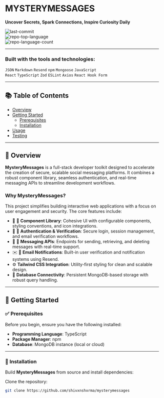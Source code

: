 # MYSTERYMESSAGES  
**Uncover Secrets, Spark Connections, Inspire Curiosity Daily**

![last-commit](https://img.shields.io/github/last-commit/shivxnshxrma/mysterymessages)  
![repo-top-language](https://img.shields.io/github/languages/top/shivxnshxrma/mysterymessages)  
![repo-language-count](https://img.shields.io/github/languages/count/shivxnshxrma/mysterymessages)

---

### Built with the tools and technologies:

`JSON` `Markdown` `Resend` `npm` `Mongoose` `JavaScript`  
`React` `TypeScript` `Zod` `ESLint` `Axios` `React Hook Form`

---

## 📚 Table of Contents

- [Overview](#overview)  
- [Getting Started](#getting-started)  
  - [Prerequisites](#prerequisites)  
  - [Installation](#installation)  
- [Usage](#usage)  
- [Testing](#testing)

---

## 🧭 Overview

**MysteryMessages** is a full-stack developer toolkit designed to accelerate the creation of secure, scalable social messaging platforms. It combines a robust component library, seamless authentication, and real-time messaging APIs to streamline development workflows.

### Why MysteryMessages?

This project simplifies building interactive web applications with a focus on user engagement and security. The core features include:

- 🎨 🧩 **Component Library**: Cohesive UI with configurable components, styling conventions, and icon integrations.  
- 🔐 🔑 **Authentication & Verification**: Secure login, session management, and email verification workflows.  
- 💬 📩 **Messaging APIs**: Endpoints for sending, retrieving, and deleting messages with real-time support.  
- ✉️ 📧 **Email Notifications**: Built-in user verification and notification systems using Resend.  
- ⚙️ **Tailwind CSS Integration**: Utility-first styling for clean and scalable design.  
- 💾 **Database Connectivity**: Persistent MongoDB-based storage with robust query handling.

---

## 🚀 Getting Started

### ✅ Prerequisites

Before you begin, ensure you have the following installed:

- **Programming Language**: TypeScript  
- **Package Manager**: npm  
- **Database**: MongoDB instance (local or cloud)

---

### 🔧 Installation

Build **MysteryMessages** from source and install dependencies:

Clone the repository:

```bash
git clone https://github.com/shivxnshxrma/mysterymessages
